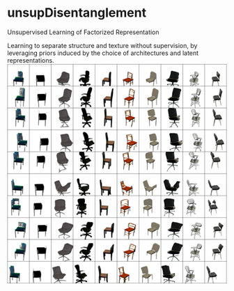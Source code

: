 # unsupDisentanglement
Unsupervised Learning of Factorized Representation


Learning to separate structure and texture without supervision, by leveraging priors induced by the choice of architectures and latent representations.
![alt text](out_209000_T.png)

